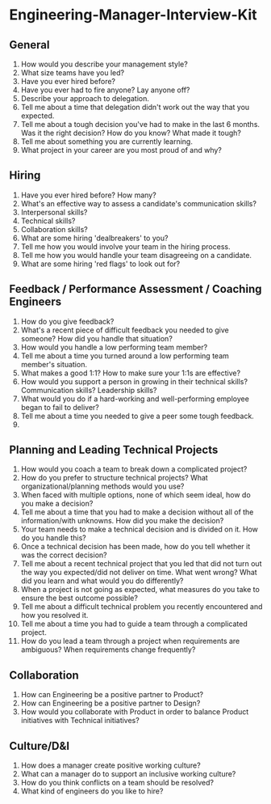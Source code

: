 # Engineering-Manager-Interview-Kit

## General
1. How would you describe your management style?
2. What size teams have you led?
3. Have you ever hired before?
4. Have you ever had to fire anyone? Lay anyone off?
5. Describe your approach to delegation.
6. Tell me about a time that delegation didn't work out the way that you expected.
7. Tell me about a tough decision you've had to make in the last 6 months. Was it the right decision? How do you know? What made it tough?
8. Tell me about something you are currently learning.
9. What project in your career are you most proud of and why?

## Hiring
1. Have you ever hired before? How many?
2. What's an effective way to assess a candidate's communication skills?
3. Interpersonal skills?
4. Technical skills?
5. Collaboration skills?
6. What are some hiring 'dealbreakers' to you?
7. Tell me how you would involve your team in the hiring process.
8. Tell me how you would handle your team disagreeing on a candidate. 
9. What are some hiring 'red flags' to look out for?

## Feedback / Performance Assessment / Coaching Engineers
1. How do you give feedback?
2. What's a recent piece of difficult feedback you needed to give someone? How did you handle that situation?
3. How would you handle a low performing team member?
4. Tell me about a time you turned around a low performing team member's situation. 
5. What makes a good 1:1? How to make sure your 1:1s are effective?
6. How would you support a person in growing in their technical skills? Communication skills? Leadership skills?
9. What would you do if a hard-working and well-performing employee began to fail to deliver?
10. Tell me about a time you needed to give a peer some tough feedback.
11. 

## Planning and Leading Technical Projects
1. How would you coach a team to break down a complicated project?
2. How do you prefer to structure technical projects? What organizational/planning methods would you use?
3. When faced with multiple options, none of which seem ideal, how do you make a decision?
4. Tell me about a time that you had to make a decision without all of the information/with unknowns. How did you make the decision?
5. Your team needs to make a technical decision and is divided on it. How do you handle this?
6. Once a technical decision has been made, how do you tell whether it was the correct decision?
7. Tell me about a recent technical project that you led that did not turn out the way you expected/did not deliver on time. What went wrong? What did you learn and what would you do differently?
8.  When a project is not going as expected, what measures do you take to ensure the best outcome possible?
9.  Tell me about a difficult technical problem you recently encountered and how you resolved it.
10.  Tell me about a time you had to guide a team through a complicated project.
11.  How do you lead a team through a project when requirements are ambiguous? When requirements change frequently?

## Collaboration
1. How can Engineering be a positive partner to Product?
2. How can Engineering be a positive partner to Design?
3. How would you collaborate with Product in order to balance Product initiatives with Technical initiatives?

## Culture/D&I
1. How does a manager create positive working culture?
2. What can a manager do to support an inclusive working culture?
3. How do you think conflicts on a team should be resolved?
4. What kind of engineers do you like to hire?
